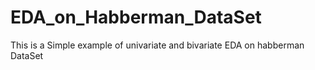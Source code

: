 # EDA_on_Habberman_DataSet
This is a Simple example of univariate and bivariate EDA on habberman DataSet
